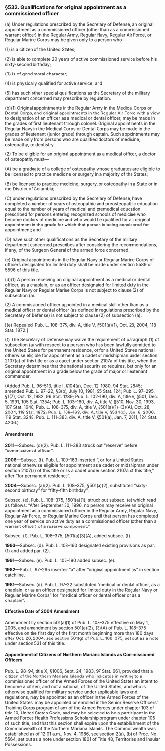 ### §532. Qualifications for original appointment as a commissioned officer ###

(a) Under regulations prescribed by the Secretary of Defense, an original appointment as a commissioned officer (other than as a commissioned warrant officer) in the Regular Army, Regular Navy, Regular Air Force, or Regular Marine Corps may be given only to a person who—

(1) is a citizen of the United States;

(2) is able to complete 20 years of active commissioned service before his sixty-second birthday;

(3) is of good moral character;

(4) is physically qualified for active service; and

(5) has such other special qualifications as the Secretary of the military department concerned may prescribe by regulation.

(b)(1) Original appointments in the Regular Army in the Medical Corps or Dental Corps, and original appointments in the Regular Air Force with a view to designation of an officer as a medical or dental officer, may be made in the grades of first lieutenant through colonel. Original appointments in the Regular Navy in the Medical Corps or Dental Corps may be made in the grades of lieutenant (junior grade) through captain. Such appointments may be made only from persons who are qualified doctors of medicine, osteopathy, or dentistry.

(2) To be eligible for an original appointment as a medical officer, a doctor of osteopathy must—

(A) be a graduate of a college of osteopathy whose graduates are eligible to be licensed to practice medicine or surgery in a majority of the States;

(B) be licensed to practice medicine, surgery, or osteopathy in a State or in the District of Columbia;

(C) under regulations prescribed by the Secretary of Defense, have completed a number of years of osteopathic and preosteopathic education equal to the number of years of medical and premedical education prescribed for persons entering recognized schools of medicine who become doctors of medicine and who would be qualified for an original appointment in the grade for which that person is being considered for appointment; and

(D) have such other qualifications as the Secretary of the military department concerned prescribes after considering the recommendations, if any, of the Surgeon General of the armed force concerned.

(c) Original appointments in the Regular Navy or Regular Marine Corps of officers designated for limited duty shall be made under section 5589 or 5596 of this title.

(d)(1) A person receiving an original appointment as a medical or dental officer, as a chaplain, or as an officer designated for limited duty in the Regular Navy or Regular Marine Corps is not subject to clause (2) of subsection (a).

(2) A commissioned officer appointed in a medical skill other than as a medical officer or dental officer (as defined in regulations prescribed by the Secretary of Defense) is not subject to clause (2) of subsection (a).

[(e) Repealed. Pub. L. 108–375, div. A, title V, §501(a)(1), Oct. 28, 2004, 118 Stat. 1872.]

(f) The Secretary of Defense may waive the requirement of paragraph (1) of subsection (a) with respect to a person who has been lawfully admitted to the United States for permanent residence, or for a United States national otherwise eligible for appointment as a cadet or midshipman under section 2107(a) of this title or as a cadet under section 2107a of this title, when the Secretary determines that the national security so requires, but only for an original appointment in a grade below the grade of major or lieutenant commander.

(Added Pub. L. 96–513, title I, §104(a), Dec. 12, 1980, 94 Stat. 2845; amended Pub. L. 97–22, §3(b), July 10, 1981, 95 Stat. 124; Pub. L. 97–295, §1(7), Oct. 12, 1982, 96 Stat. 1289; Pub. L. 102–190, div. A, title V, §501, Dec. 5, 1991, 105 Stat. 1354; Pub. L. 103–160, div. A, title V, §510, Nov. 30, 1993, 107 Stat. 1648; Pub. L. 108–375, div. A, title V, §501(a)(1)–(3)(A), Oct. 28, 2004, 118 Stat. 1872; Pub. L. 109–163, div. A, title V, §534(c), Jan. 6, 2006, 119 Stat. 3248; Pub. L. 111–383, div. A, title V, §501(a), Jan. 7, 2011, 124 Stat. 4206.)

#### Amendments ####

**2011**—Subsec. (d)(2). Pub. L. 111–383 struck out “reserve” before “commissioned officer”.

**2006**—Subsec. (f). Pub. L. 109–163 inserted “, or for a United States national otherwise eligible for appointment as a cadet or midshipman under section 2107(a) of this title or as a cadet under section 2107a of this title,” after “for permanent residence”.

**2004**—Subsec. (a)(2). Pub. L. 108–375, §501(a)(2), substituted “sixty-second birthday” for “fifty-fifth birthday”.

Subsec. (e). Pub. L. 108–375, §501(a)(1), struck out subsec. (e) which read as follows: “After September 30, 1996, no person may receive an original appointment as a commissioned officer in the Regular Army, Regular Navy, Regular Air Force, or Regular Marine Corps until that person has completed one year of service on active duty as a commissioned officer (other than a warrant officer) of a reserve component.”

Subsec. (f). Pub. L. 108–375, §501(a)(3)(A), added subsec. (f).

**1993**—Subsec. (d). Pub. L. 103–160 designated existing provisions as par. (1) and added par. (2).

**1991**—Subsec. (e). Pub. L. 102–190 added subsec. (e).

**1982**—Pub. L. 97–295 inserted “a” after “original appointment as” in section catchline.

**1981**—Subsec. (d). Pub. L. 97–22 substituted “medical or dental officer, as a chaplain, or as an officer designated for limited duty in the Regular Navy or Regular Marine Corps” for “medical officer or dental officer or as a chaplain”.

#### Effective Date of 2004 Amendment ####

Amendment by section 501(a)(1) of Pub. L. 108–375 effective on May 1, 2005, and amendment by section 501(a)(2), (3)(A) of Pub. L. 108–375 effective on the first day of the first month beginning more than 180 days after Oct. 28, 2004, see section 501(g) of Pub. L. 108–375, set out as a note under section 531 of this title.

#### Appointment of Citizens of Northern Mariana Islands as Commissioned Officers ####

Pub. L. 98–94, title X, §1006, Sept. 24, 1983, 97 Stat. 661, provided that a citizen of the Northern Mariana Islands who indicates in writing to a commissioned officer of the Armed Forces of the United States an intent to become a citizen, and not a national, of the United States, and who is otherwise qualified for military service under applicable laws and regulations, may be appointed as an officer in the Armed Forces of the United States, may be appointed or enrolled in the Senior Reserve Officers’ Training Corps program of any of the Armed Forces under chapter 103 of title 10, United States Code, and may be selected to be a participant in the Armed Forces Health Professions Scholarship program under chapter 105 of such title, and that this section shall expire upon the establishment of the Commonwealth of the Northern Mariana Islands. The Commonwealth was established as of 12:01 a.m., Nov. 4, 1986, see section 2(a), (b) of Proc. No. 5564, set out as a note under section 1801 of Title 48, Territories and Insular Possessions.
